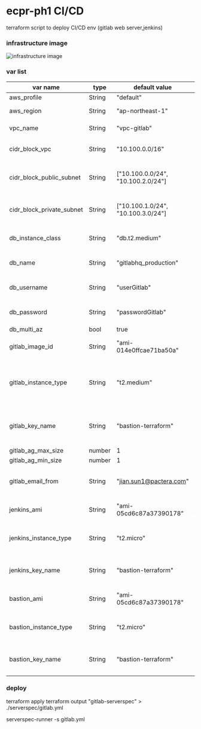 # ecpr-ph1 CI/CD

terraform script to deploy CI/CD env (gitlab web server,jenkins)

### infrastructure image
![infrastructure image][infraimage]

### var list
| var name                 |type     |default value                     |Description                       |
| -------------------------|---------|----------------------------------|----------------------------------|
| aws_profile              |String   |"default"                         |aws config                        |
| aws_region               |String   |"ap-northeast-1"                  |regin will be used                |
| vpc_name                 |String   |"vpc-gitlab"                      |name of vpc                       |
| cidr_block_vpc           |String   |"10.100.0.0/16"                   |CIDR BLOCK of vpc                 |
| cidr_block_public_subnet |String   |["10.100.0.0/24", "10.100.2.0/24"]|CIDR BLOCK of public subnet       |
| cidr_block_private_subnet|String   |["10.100.1.0/24", "10.100.3.0/24"]|CIDR BLOCK of private subnet      |
| db_instance_class        |String   |"db.t2.medium"                    |instance type of database         |
| db_name                  |String   |"gitlabhq_production"             |name of gitlab database           |
| db_username              |String   |"userGitlab"                      |user name of gitlab database      |
| db_password              |String   |"passwordGitlab"                  |password of gitlab database       |
| db_multi_az              |bool     |true                              |                                  |
| gitlab_image_id          |String   |"ami-014e0ffcae71ba50a"           |gitlab web server ami id(offical) |
| gitlab_instance_type     |String   |"t2.medium"                       |instance type of gitlab web server, at least t2.medium |
| gitlab_key_name          |String   |"bastion-terraform"               |key name of gitlab web server EC2 instance|
| gitlab_ag_max_size       |number   |1                                 |                                  |
| gitlab_ag_min_size       |number   |1                                 |                                  |
| gitlab_email_from        |String   |"jian.sun1@pactera.com"           |mail address be used for gitlab   |
| jenkins_ami              |String   |"ami-05cd6c87a37390178"           |amiID of jenkins server           |
| jenkins_instance_type    |String   |"t2.micro"                        |instance type of jenkins server   |
| jenkins_key_name         |String   |"bastion-terraform"               |key name of jenkins server EC2 instance|
| bastion_ami              |String   |"ami-05cd6c87a37390178"           |bastion web server ami id         |
| bastion_instance_type    |String   |"t2.micro"                        |instance type of bastion server   |
| bastion_key_name         |String   |"bastion-terraform"               |key name of bastion EC2 instance  |
                            
### deploy                             
terraform apply
terraform output "gitlab-serverspec" > ./serverspec/gitlab.yml

 

serverspec-runner -s gitlab.yml








[infraimage]:data:image/png;base64,---------

